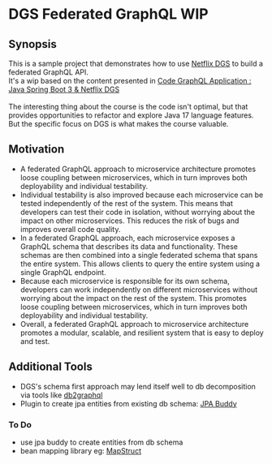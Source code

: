 # DGS Federated GraphQL WIP

## Synopsis

This is a sample project that demonstrates how to use [Netflix DGS](https://netflix.github.io/dgs/) to build a federated
GraphQL API.  
It's a wip based on the content presented in [Code GraphQL Application : Java Spring Boot 3 & Netflix DGS  
](https://www.udemy.com/course/code-graphql-application-with-java-spring-boot-netflix-dgs/)   
The interesting thing about the course is the code isn't optimal, but that provides opportunities to refactor and
explore Java 17 language features.   
But the specific focus on DGS is what makes the course valuable.

## Motivation

* A federated GraphQL approach to microservice architecture promotes loose coupling between microservices, which in turn
  improves both deployability and individual testability.
* Individual testability is also improved because each microservice can be tested independently of the rest of the
  system. This means that developers can test their code in isolation, without worrying about the impact on other
  microservices. This reduces the risk of bugs and improves overall code quality.
* In a federated GraphQL approach, each microservice exposes a GraphQL schema that describes its data and functionality.
  These schemas are then combined into a single federated schema that spans the entire system. This allows clients to
  query the entire system using a single GraphQL endpoint.
* Because each microservice is responsible for its own schema, developers can work independently on different
  microservices without worrying about the impact on the rest of the system. This promotes loose coupling between
  microservices, which in turn improves both deployability and individual testability.
* Overall, a federated GraphQL approach to microservice architecture promotes a modular, scalable, and resilient system
  that is easy to deploy and test.

## Additional Tools

* DGS's schema first approach may lend itself well to db decomposition via tools
  like [db2graphql](https://github.com/taviroquai/db2graphql)
* Plugin to create jpa entities from existing db schema: [JPA Buddy](https://jpa-buddy.com/documentation/)

### To Do

* use jpa buddy to create entities from db schema
* bean mapping library eg: [MapStruct](https://mapstruct.org/)
  
  
